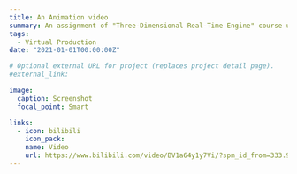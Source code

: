 ```yaml
---
title: An Animation video
summary: An assignment of "Three-Dimensional Real-Time Engine" course using Unreal Engine.
tags:
  - Virtual Production
date: "2021-01-01T00:00:00Z"

# Optional external URL for project (replaces project detail page).
#external_link: 

image:
  caption: Screenshot
  focal_point: Smart

links:
  - icon: bilibili
    icon_pack: 
    name: Video
    url: https://www.bilibili.com/video/BV1a64y1y7Vi/?spm_id_from=333.999.0.0
---
```

